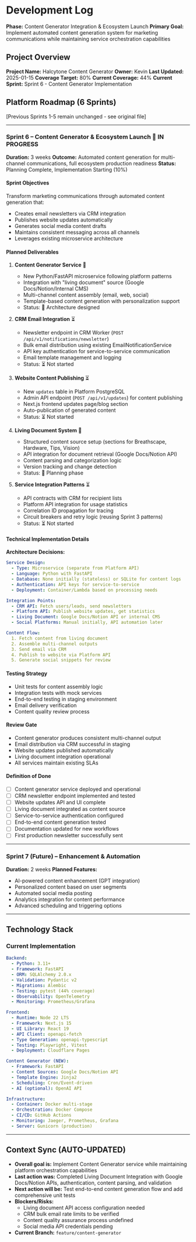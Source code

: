 # Development Log

**Phase:** Content Generator Integration & Ecosystem Launch
**Primary Goal:** Implement automated content generation system for marketing communications while maintaining service orchestration capabilities

## Project Overview

**Project Name:** Halcytone Content Generator
**Owner:** Kevin
**Last Updated:** 2025-01-15
**Coverage Target:** 80%
**Current Coverage:** 44%
**Current Sprint:** Sprint 6 - Content Generator Implementation

## Platform Roadmap (6 Sprints)

[Previous Sprints 1-5 remain unchanged - see original file]

---

### Sprint 6 – Content Generator & Ecosystem Launch 🚧 IN PROGRESS
**Duration:** 3 weeks
**Outcome:** Automated content generation for multi-channel communications, full ecosystem production readiness
**Status:** Planning Complete, Implementation Starting (10%)

#### Sprint Objectives
Transform marketing communications through automated content generation that:
- Creates email newsletters via CRM integration
- Publishes website updates automatically
- Generates social media content drafts
- Maintains consistent messaging across all channels
- Leverages existing microservice architecture

#### Planned Deliverables

1. **Content Generator Service** 🔄
   - New Python/FastAPI microservice following platform patterns
   - Integration with "living document" source (Google Docs/Notion/Internal CMS)
   - Multi-channel content assembly (email, web, social)
   - Template-based content generation with personalization support
   - Status: 🔄 Architecture designed

2. **CRM Email Integration** ⏳
   - Newsletter endpoint in CRM Worker (`POST /api/v1/notifications/newsletter`)
   - Bulk email distribution using existing EmailNotificationService
   - API key authentication for service-to-service communication
   - Email template management and logging
   - Status: ⏳ Not started

3. **Website Content Publishing** ⏳
   - New `updates` table in Platform PostgreSQL
   - Admin API endpoint (`POST /api/v1/updates`) for content publishing
   - Next.js frontend updates page/blog section
   - Auto-publication of generated content
   - Status: ⏳ Not started

4. **Living Document System** 🔄
   - Structured content source setup (sections for Breathscape, Hardware, Tips, Vision)
   - API integration for document retrieval (Google Docs/Notion API)
   - Content parsing and categorization logic
   - Version tracking and change detection
   - Status: 🔄 Planning phase

5. **Service Integration Patterns** ⏳
   - API contracts with CRM for recipient lists
   - Platform API integration for usage statistics
   - Correlation ID propagation for tracing
   - Circuit breakers and retry logic (reusing Sprint 3 patterns)
   - Status: ⏳ Not started

#### Technical Implementation Details

**Architecture Decisions:**
```yaml
Service Design:
  - Type: Microservice (separate from Platform API)
  - Language: Python with FastAPI
  - Database: None initially (stateless) or SQLite for content logs
  - Authentication: API keys for service-to-service
  - Deployment: Container/Lambda based on processing needs

Integration Points:
  - CRM API: Fetch users/leads, send newsletters
  - Platform API: Publish website updates, get statistics
  - Living Document: Google Docs/Notion API or internal CMS
  - Social Platforms: Manual initially, API automation later

Content Flow:
  1. Fetch content from living document
  2. Assemble multi-channel outputs
  3. Send email via CRM
  4. Publish to website via Platform API
  5. Generate social snippets for review
```

#### Testing Strategy
- Unit tests for content assembly logic
- Integration tests with mock services
- End-to-end testing in staging environment
- Email delivery verification
- Content quality review process

#### Review Gate
- Content generator produces consistent multi-channel output
- Email distribution via CRM successful in staging
- Website updates published automatically
- Living document integration operational
- All services maintain existing SLAs

#### Definition of Done
- [ ] Content generator service deployed and operational
- [ ] CRM newsletter endpoint implemented and tested
- [ ] Website updates API and UI complete
- [ ] Living document integrated as content source
- [ ] Service-to-service authentication configured
- [ ] End-to-end content generation tested
- [ ] Documentation updated for new workflows
- [ ] First production newsletter successfully sent

---

### Sprint 7 (Future) – Enhancement & Automation
**Duration:** 2 weeks
**Planned Features:**
- AI-powered content enhancement (GPT integration)
- Personalized content based on user segments
- Automated social media posting
- Analytics integration for content performance
- Advanced scheduling and triggering options

---

## Technology Stack

### Current Implementation
```yaml
Backend:
  - Python: 3.11+
  - Framework: FastAPI
  - ORM: SQLAlchemy 2.0.x
  - Validation: Pydantic v2
  - Migrations: Alembic
  - Testing: pytest (44% coverage)
  - Observability: OpenTelemetry
  - Monitoring: Prometheus/Grafana

Frontend:
  - Runtime: Node 22 LTS
  - Framework: Next.js 15
  - UI Library: React 19
  - API Client: openapi-fetch
  - Type Generation: openapi-typescript
  - Testing: Playwright, Vitest
  - Deployment: Cloudflare Pages

Content Generator (NEW):
  - Framework: FastAPI
  - Content Sources: Google Docs/Notion API
  - Template Engine: Jinja2
  - Scheduling: Cron/Event-driven
  - AI (optional): OpenAI API

Infrastructure:
  - Container: Docker multi-stage
  - Orchestration: Docker Compose
  - CI/CD: GitHub Actions
  - Monitoring: Jaeger, Prometheus, Grafana
  - Server: Gunicorn (production)
```

---

## Context Sync (AUTO-UPDATED)

- **Overall goal is:** Implement Content Generator service while maintaining platform orchestration capabilities
- **Last action was:** Completed Living Document Integration with Google Docs/Notion APIs, authentication, content parsing, and validation
- **Next action will be:** Test end-to-end content generation flow and add comprehensive unit tests
- **Blockers/Risks:**
  - Living document API access configuration needed
  - CRM bulk email rate limits to be verified
  - Content quality assurance process undefined
  - Social media API credentials pending
- **Current Branch:** `feature/content-generator`
